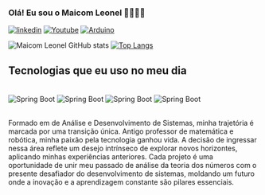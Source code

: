 ### Olá! Eu sou o Maicom Leonel 👊🏻🧑🏻

[![linkedin](https://img.shields.io/badge/LinkedIn-0077B5?style=for-the-badge&logo=linkedin&logoColor=white)](https://www.linkedin.com/in/maicom-leonel/)
[![Youtube](https://img.shields.io/badge/YouTube-FF0000?style=for-the-badge&logo=youtube&logoColor=white)](https://www.youtube.com/@Encontreoxx)
[![Arduino](https://img.shields.io/badge/Arduino_IDE-00979D?style=for-the-badge&logo=arduino&logoColor=white)](https://www.educacao.df.gov.br/escola-ganha-impressora-3d-apos-vencer-torneio-de-robotica/)

![Maicom Leonel GitHub stats](https://github-readme-stats.vercel.app/api?username=MikeLeonel&show_icons=true&theme=radical)
[![Top Langs](https://github-readme-stats.vercel.app/api/top-langs/?username=MikeLeonel)](https://github.com/anuraghazra/github-readme-stats)

## Tecnologias que eu uso no meu dia

<div style="display: inline_block"><br/>
  <img align="center" alt="Spring Boot" src="https://img.shields.io/badge/Spring-6DB33F?style=for-the-badge&logo=spring&logoColor=white"/>
  <img align="center" alt="Spring Boot" src="https://img.shields.io/badge/MySQL-00000F?style=for-the-badge&logo=mysql&logoColor=white"/>
  <img align="center" alt="Spring Boot" src="https://img.shields.io/badge/HTML-239120?style=for-the-badge&logo=html5&logoColor=white"/>
  <img align="center" alt="Spring Boot" src="https://img.shields.io/badge/Made%20for-VSCode-1f425f.svg"/>
</div><br/>


Formado em de Análise e Desenvolvimento de Sistemas, minha trajetória é marcada por uma transição única. Antigo professor de matemática e robótica, minha paixão pela tecnologia ganhou vida. A decisão de ingressar nessa área reflete um desejo intrínseco de explorar novos horizontes, aplicando minhas experiências anteriores. Cada projeto é uma oportunidade de unir meu passado de análise da teoria dos números com o presente desafiador do desenvolvimento de sistemas, moldando um futuro onde a inovação e a aprendizagem constante são pilares essenciais.
